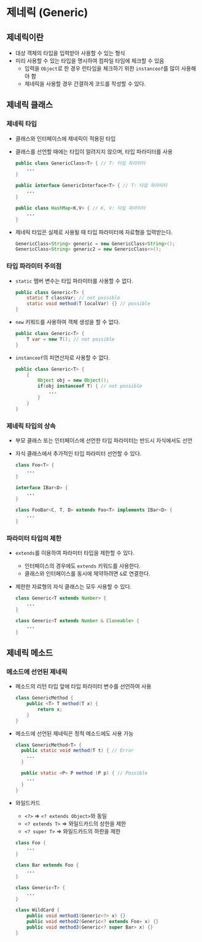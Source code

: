 # 제네릭 (Generic)

## 제네릭이란

- 대상 객체의 타입을 입력받아 사용할 수 있는 형식
- 미리 사용할 수 있는 타입을 명시하여 컴파일 타임에 체크할 수 있음
  - 입력을 `Object`로 한 경우 런타임을 체크하기 위한 `instanceof`를 많이 사용해야 함
  - 제네릭을 사용할 경우 간결하게 코드를 작성할 수 있다.

## 제네릭 클래스

### 제네릭 타입

- 클래스와 인터페이스에 제네릭이 적용된 타입
- 클래스를 선언할 때에는 타입이 알려지지 않으며, 타입 파라미터를 사용

  ```java
  public class GenericClass<T> { // T: 타입 파라미터
      ...
  }

  public interface GenericInterface<T> { // T: 타입 파라미터
      ...
  }

  public class HashMap<K,V> { // K, V: 타입 파라미터
      ...
  }
  ```

- 제네릭 타입은 실제로 사용될 때 타입 파라미터에 자료형을 입력받는다.

  ```java
  GenericClass<String> generic = new GenericClass<String>();
  GenericClass<String> generic2 = new GenericClass<>();
  ```

### 타입 파라미터 주의점

- `static` 멤버 변수는 타입 파라미터를 사용할 수 없다.

  ```java
  public class Generic<T> {
      static T classVar; // not possible
      static void method(T localVar) {} // possible
  }
  ```

- `new` 키워드를 사용하여 객체 생성을 할 수 없다.

  ```java
  public class Generic<T> {
      T var = new T(); // not possible
  }
  ```

- `instanceof`의 피연산자로 사용할 수 없다.

  ```java
  public class Generic<T> {
      {
          Object obj = new Object();
          if(obj instanceof T) { // not possible
              ...
          }
      }
  }
  ```

### 제네릭 타입의 상속

- 부모 클래스 또는 인터페이스에 선언한 타입 파라미터는 반드시 자식에서도 선언
- 자식 클래스에서 추가적인 타입 파라미터 선언할 수 있다.

  ```java
  class Foo<T> {
      ...
  }

  interface IBar<D> {
      ...
  }

  class FooBar<C, T, D> extends Foo<T> implements IBar<D> {
      ...
  }
  ```

### 파라미터 타입의 제한

- `extends`를 이용하여 파라미터 타입을 제한할 수 있다.
  - 인터페이스의 경우에도 `extends` 키워드를 사용한다.
  - 클래스와 인터페이스를 동시에 제약하려면 `&`로 연결한다.
- 제한한 자료형의 자식 클래스는 모두 사용할 수 있다.

  ```java
  class Generic<T extends Number> {
      ...
  }

  class Generic<T extends Number & Cloneable> {
      ...
  }
  ```

## 제네릭 메소드

### 메소드에 선언된 제네릭

- 메소드의 리턴 타입 앞에 타입 파라미터 변수를 선언하여 사용

  ```java
  class GenericMethod {
      public <T> T method(T x) {
          return x;
      }
  }
  ```

- 메소드에 선언된 제네릭은 정적 메소드에도 사용 가능

  ```java
  class GenericMethod<T> {
    public static void method(T t) { // Error
      ...
    }

    public static <P> P method (P p) { // Possible
      ...
    }
  }
  ```

- 와일드카드
  - `<?>` => `<? extends Object>`와 동일
  - `<? extends T>` => 와일드카드의 상한을 제한
  - `<? super T>` => 와일드카드의 하한을 제한

  ```java
  class Foo {
      ...
  }

  class Bar extends Foo {
      ...
  }

  class Generic<T> {
      ...
  }

  class WildCard {
      public void method1(Generic<?> x) {}
      public void method2(Generic<? extends Foo> x) {}
      public void method3(Generic<? super Bar> x) {}
  }
  ```
